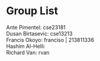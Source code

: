 # Group List        
Ante Pimentel:     cse23181      
Dusan Birtasevic:  cse13213      
Francis Okoyo:     franciso | 213811336     
Hashim Al-Helli:   
Richard Van:       rvan
